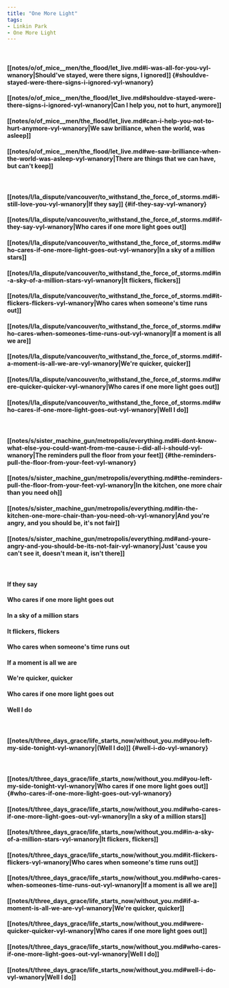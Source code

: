 ```yaml
---
title: "One More Light"
tags:
- Linkin Park
- One More Light
---
```

&nbsp;
#### [[notes/o/of_mice__men/the_flood/let_live.md#i-was-all-for-you-vyl-wnanory|Should've stayed, were there signs, I ignored]] {#shouldve-stayed-were-there-signs-i-ignored-vyl-wnanory}
#### [[notes/o/of_mice__men/the_flood/let_live.md#shouldve-stayed-were-there-signs-i-ignored-vyl-wnanory|Can I help you, not to hurt, anymore]]
#### [[notes/o/of_mice__men/the_flood/let_live.md#can-i-help-you-not-to-hurt-anymore-vyl-wnanory|We saw brilliance, when the world, was asleep]]
#### [[notes/o/of_mice__men/the_flood/let_live.md#we-saw-brilliance-when-the-world-was-asleep-vyl-wnanory|There are things that we can have, but can't keep]]
&nbsp;
#### [[notes/l/la_dispute/vancouver/to_withstand_the_force_of_storms.md#i-still-love-you-vyl-wnanory|If they say]] {#if-they-say-vyl-wnanory}
#### [[notes/l/la_dispute/vancouver/to_withstand_the_force_of_storms.md#if-they-say-vyl-wnanory|Who cares if one more light goes out]]
#### [[notes/l/la_dispute/vancouver/to_withstand_the_force_of_storms.md#who-cares-if-one-more-light-goes-out-vyl-wnanory|In a sky of a million stars]]
#### [[notes/l/la_dispute/vancouver/to_withstand_the_force_of_storms.md#in-a-sky-of-a-million-stars-vyl-wnanory|It flickers, flickers]]
#### [[notes/l/la_dispute/vancouver/to_withstand_the_force_of_storms.md#it-flickers-flickers-vyl-wnanory|Who cares when someone's time runs out]]
#### [[notes/l/la_dispute/vancouver/to_withstand_the_force_of_storms.md#who-cares-when-someones-time-runs-out-vyl-wnanory|If a moment is all we are]]
#### [[notes/l/la_dispute/vancouver/to_withstand_the_force_of_storms.md#if-a-moment-is-all-we-are-vyl-wnanory|We're quicker, quicker]]
#### [[notes/l/la_dispute/vancouver/to_withstand_the_force_of_storms.md#were-quicker-quicker-vyl-wnanory|Who cares if one more light goes out]]
#### [[notes/l/la_dispute/vancouver/to_withstand_the_force_of_storms.md#who-cares-if-one-more-light-goes-out-vyl-wnanory|Well I do]]
&nbsp;
#### [[notes/s/sister_machine_gun/metropolis/everything.md#i-dont-know-what-else-you-could-want-from-me-cause-i-did-all-i-should-vyl-wnanory|The reminders pull the floor from your feet]] {#the-reminders-pull-the-floor-from-your-feet-vyl-wnanory}
#### [[notes/s/sister_machine_gun/metropolis/everything.md#the-reminders-pull-the-floor-from-your-feet-vyl-wnanory|In the kitchen, one more chair than you need oh]]
#### [[notes/s/sister_machine_gun/metropolis/everything.md#in-the-kitchen-one-more-chair-than-you-need-oh-vyl-wnanory|And you're angry, and you should be, it's not fair]]
#### [[notes/s/sister_machine_gun/metropolis/everything.md#and-youre-angry-and-you-should-be-its-not-fair-vyl-wnanory|Just 'cause you can't see it, doesn't mean it, isn't there]]
&nbsp;
#### If they say
#### Who cares if one more light goes out
#### In a sky of a million stars
#### It flickers, flickers
#### Who cares when someone's time runs out
#### If a moment is all we are
#### We're quicker, quicker
#### Who cares if one more light goes out
#### Well I do
&nbsp;
#### [[notes/t/three_days_grace/life_starts_now/without_you.md#you-left-my-side-tonight-vyl-wnanory|(Well I do)]] {#well-i-do-vyl-wnanory}
&nbsp;
#### [[notes/t/three_days_grace/life_starts_now/without_you.md#you-left-my-side-tonight-vyl-wnanory|Who cares if one more light goes out]] {#who-cares-if-one-more-light-goes-out-vyl-wnanory}
#### [[notes/t/three_days_grace/life_starts_now/without_you.md#who-cares-if-one-more-light-goes-out-vyl-wnanory|In a sky of a million stars]]
#### [[notes/t/three_days_grace/life_starts_now/without_you.md#in-a-sky-of-a-million-stars-vyl-wnanory|It flickers, flickers]]
#### [[notes/t/three_days_grace/life_starts_now/without_you.md#it-flickers-flickers-vyl-wnanory|Who cares when someone's time runs out]]
#### [[notes/t/three_days_grace/life_starts_now/without_you.md#who-cares-when-someones-time-runs-out-vyl-wnanory|If a moment is all we are]]
#### [[notes/t/three_days_grace/life_starts_now/without_you.md#if-a-moment-is-all-we-are-vyl-wnanory|We're quicker, quicker]]
#### [[notes/t/three_days_grace/life_starts_now/without_you.md#were-quicker-quicker-vyl-wnanory|Who cares if one more light goes out]]
#### [[notes/t/three_days_grace/life_starts_now/without_you.md#who-cares-if-one-more-light-goes-out-vyl-wnanory|Well I do]]
#### [[notes/t/three_days_grace/life_starts_now/without_you.md#well-i-do-vyl-wnanory|Well I do]]
